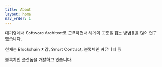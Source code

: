 ```yaml
---
title: About 
layout: home
nav_order: 1
---
```


대기업에서 Software Architect로 근무하면서 체계와 표준을 잡는 방법들을 많이 연구했습니다. 

현재는 Blockchain 지갑, Smart Contract, 블록체인 커뮤니티 등

블록체인 플랫폼을 개발하고 있습니다.



